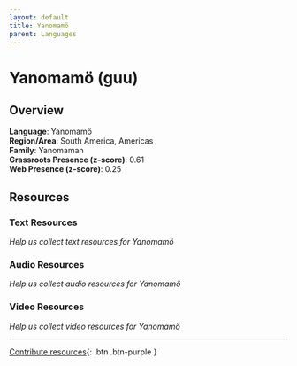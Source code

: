 ```yaml
---
layout: default
title: Yanomamö
parent: Languages
---
```


# Yanomamö (guu)

## Overview

**Language**: Yanomamö  
**Region/Area**: South America, Americas  
**Family**: Yanomaman  
**Grassroots Presence (z-score)**: 0.61  
**Web Presence (z-score)**: 0.25  

## Resources

### Text Resources
*Help us collect text resources for Yanomamö*

### Audio Resources
*Help us collect audio resources for Yanomamö*

### Video Resources
*Help us collect video resources for Yanomamö*

---

[Contribute resources](https://forms.office.com/e/1SfLJx3u1r){: .btn .btn-purple }
